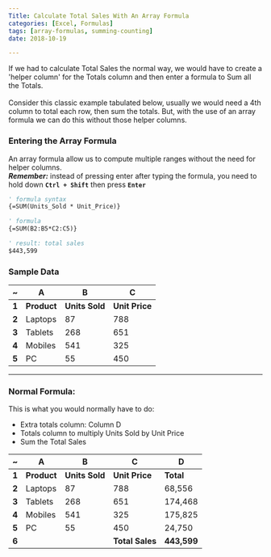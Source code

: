 ```yaml
---
Title: Calculate Total Sales With An Array Formula
categories: [Excel, Formulas]
tags: [array-formulas, summing-counting]
date: 2018-10-19

---
```


If we had to calculate Total Sales the normal way, we would have to create a 'helper column' for the Totals column and then enter a formula to Sum all the Totals.
<br>
<br>
Consider this classic example tabulated below, usually we would need a 4th column to total each row, then sum the totals. But, with the use of an array formula we can do this without those helper columns.
<br>
### Entering the Array Formula
An array formula allow us to compute multiple ranges without the need for helper columns.  
***Remember:*** instead of pressing enter after typing the formula, you need to hold down **`Ctrl + Shift`** then press **`Enter`**

```vb
' formula syntax
{=SUM(Units_Sold * Unit_Price)}

' formula
{=SUM(B2:B5*C2:C5)}

' result: total sales
$443,599
```

### Sample Data

|   ~   | **A**       | **B**          | **C**          |
|-------|-------------|----------------|----------------|
| **1** | **Product** | **Units Sold** | **Unit Price** |
| **2** | Laptops     | 87             | 788            |
| **3** | Tablets     | 268            | 651            |
| **4** | Mobiles     | 541            | 325            |
| **5** | PC          | 55             | 450            |

----
### Normal Formula:
This is what you would normally have to do:
- Extra totals column: Column D
- Totals column to multiply Units Sold by Unit Price
- Sum the Total Sales

|  ~    | **A**       | **B**          | **C**           | **D**       |
|-------|-------------|----------------|-----------------|-------------|
| **1** | **Product** | **Units Sold** | **Unit Price**  | **Total**   |
| **2** | Laptops     | 87             | 788             | 68,556      |
| **3** | Tablets     | 268            | 651             | 174,468     |
| **4** | Mobiles     | 541            | 325             | 175,825     |
| **5** | PC          | 55             | 450             | 24,750      |
| **6** |             |                | **Total Sales** | **443,599** |
